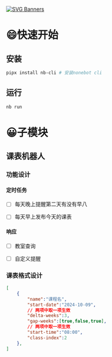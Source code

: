 [![SVG Banners](https://svg-banners.vercel.app/api?type=origin&text1=QQ机器人脚手架%20🤠&width=800&height=400)](https://github.com/Akshay090/svg-banners)

# 😄快速开始

## 安装

```bash
pipx install nb-cli # 安装nonebot cli
```

## 运行

```bash
nb run
```

# 😀子模块

## 课表机器人

### 功能设计

#### 定时任务

- [ ] 每天晚上提醒第二天有没有早八

- [ ] 每天早上发布今天的课表

#### 响应

- [ ] 教室查询

- [ ] 自定义提醒

### 课表格式设计

```json
[
    {
        "name":"课程名",
        "start-date":"2024-10-09",
        // 两项中取一项生效
        "delta-weeks":3,
        "gap-weeks":[true,false,true],
        // 两项中取一项生效
        "start-time":"08:00",
        "class-index":2
    },
]
```